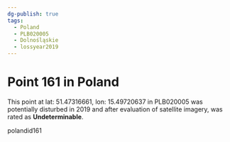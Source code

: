 ```yaml
---
dg-publish: true
tags:
  - Poland
  - PLB020005
  - Dolnośląskie
  - lossyear2019
---
```


# Point 161 in Poland

This point at lat: 51.47316661, lon: 15.49720637 in PLB020005 was potentially disturbed in 2019 and after evaluation of satellite imagery, was rated as **Undeterminable**.



polandid161